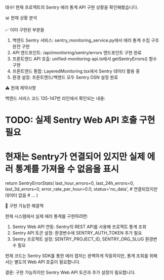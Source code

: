 태수! 현재 프로젝트의 Sentry 에러 통계 API 구현 상황을 확인해봤습니다.

  📊 현재 상황 분석

  ✅ 이미 구현된 부분들

  1. 백엔드 Sentry 서비스: sentry_monitoring_service.py에서 에러 통계 수집 구조 완전 구현
  2. API 엔드포인트: /api/monitoring/sentry/errors 엔드포인트 구현 완료
  3. 프론트엔드 API 호출: unified-monitoring-api.ts에서 getSentryErrors() 함수 구현
  4. 프론트엔드 통합: LayeredMonitoring.tsx에서 Sentry 데이터 활용 중
  5. 환경 설정: 프론트엔드/백엔드 모두 Sentry DSN 설정 완료

  ⚠️ 현재 제약사항

  백엔드 서비스 코드 135-147번 라인에서 확인되는 내용:
  # TODO: 실제 Sentry Web API 호출 구현 필요
  # 현재는 Sentry가 연결되어 있지만 실제 에러 통계를 가져올 수 없음을 표시

  return SentryErrorStats(
      last_hour_errors=0,
      last_24h_errors=0,
      last_3d_errors=0,
      error_rate_per_hour=0.0,
      status='no_data',  # 연결되었지만 데이터 없음
      # ...
  )

  🚀 구현 가능한 해결책

  현재 시스템에서 실제 에러 통계를 구현하려면:

  1. Sentry Web API 연동: Sentry의 REST API를 사용해 프로젝트 통계 조회
  2. Sentry API 토큰 설정: 환경변수에 SENTRY_AUTH_TOKEN 추가 필요
  3. Sentry 프로젝트 설정: SENTRY_PROJECT_ID, SENTRY_ORG_SLUG 환경변수 필요

  현재 코드는 Sentry SDK를 통한 에러 캡처는 완벽하게 작동하지만, 통계 조회를 위해서는 별도의 Web
  API 호출이 필요합니다.

  결론: 구현 가능하지만 Sentry Web API 토큰과 추가 설정이 필요합니다.
